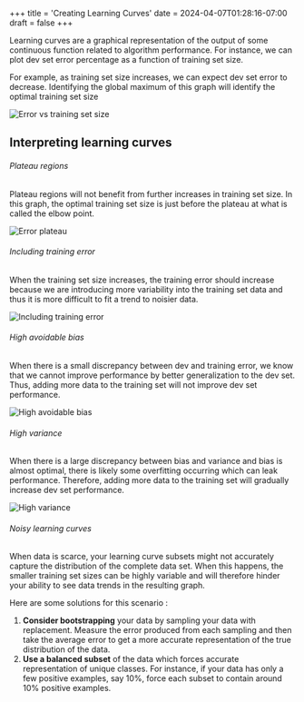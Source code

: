 +++
title = 'Creating Learning Curves'
date = 2024-04-07T01:28:16-07:00
draft = false
+++

Learning curves are a graphical representation of the output of some continuous function related to algorithm performance. For instance, we can plot dev set error percentage as a function of training set size.

For example, as training set size increases, we can expect dev set error to decrease. Identifying the global maximum of this graph will identify the optimal training set size

![Error vs training set size](/Machine_Learning_Yearning/images/error_vs_training_set_size.jpg?classes=left)

## Interpreting learning curves

###### Plateau regions

Plateau regions will not benefit from further increases in training set size. In this graph, the optimal training set size is just before the plateau at what is called the elbow point.

![Error plateau](/Machine_Learning_Yearning/images/error_plateau.jpg?classes=left)

###### Including training error

When the training set size increases, the training error should increase because we are introducing more variability into the training set data and thus it is more difficult to fit a trend to noisier data. 

![Including training error](/Machine_Learning_Yearning/images/dev_and_train_error_vs_training_set_size.jpg?classes=left)

###### High avoidable bias

When there is a small discrepancy between dev and training error, we know that we cannot improve performance by better generalization to the dev set. Thus, adding more data to the training set will not improve dev set performance.

![High avoidable bias](/Machine_Learning_Yearning/images/high_avoidable_bias.jpg?classes=left)

###### High variance

When there is a large discrepancy between bias and variance and bias is almost optimal, there is likely some overfitting occurring which can leak performance. Therefore, adding more data to the training set will gradually increase dev set performance.

![High variance](/Machine_Learning_Yearning/images/high_variance.jpg?classes=left)

###### Noisy learning curves

When data is scarce, your learning curve subsets might not accurately capture the distribution of the complete data set. When this happens, the smaller training set sizes can be highly variable and will therefore hinder your ability to see data trends in the resulting graph.

Here are some solutions for this scenario :

1. **Consider bootstrapping** your data by sampling your data with replacement. Measure the error produced from each sampling and then take the average error to get a more accurate representation of the true distribution of the data.
2. **Use a balanced subset** of the data which forces accurate representation of unique classes. For instance, if your data has only a few positive examples, say 10%, force each subset to contain around 10% positive examples.
